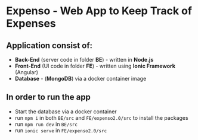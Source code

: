 # Expenso - Web App to Keep Track of Expenses

## Application consist of:
  - **Back-End** (server code in folder **BE**) - written in **Node.js**
  - **Front-End** (UI code in folder **FE**) - written using **Ionic Framework** (Angular)
  - **Database** - (**MongoDB**) via a docker container image

## In order to run the app

  - Start the database via a docker container
  - run `npm i` in both `BE/src` and `FE/expenso2.0/src` to install the packages
  - run `npm run dev` in `BE/src`
  - run `ionic serve` in `FE/expenso2.0/src`
